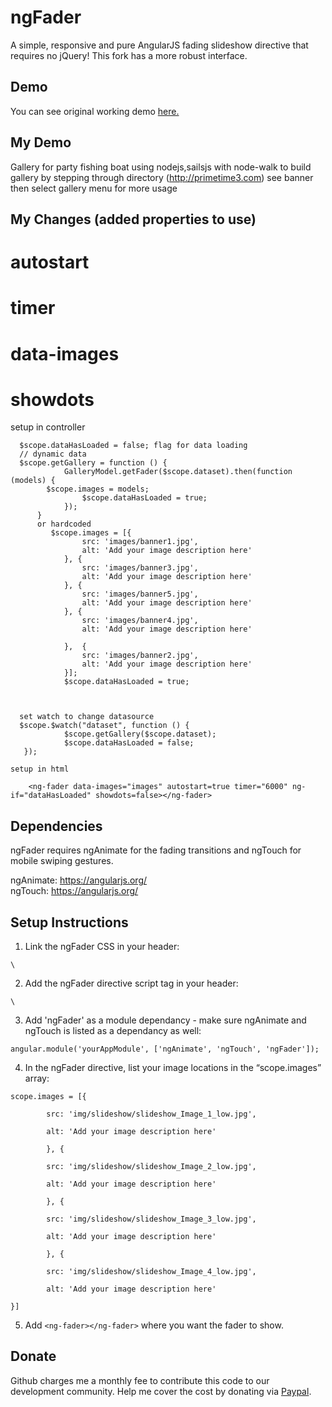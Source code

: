 # ngFader
A simple, responsive and pure AngularJS fading slideshow directive that requires no jQuery!
This fork has a more robust interface.

## Demo
You can see original working demo [here.](http://www.thetexans.org)

## My Demo
Gallery for party fishing boat using nodejs,sailsjs with node-walk to build gallery by stepping through directory
(http://primetime3.com) see banner then select gallery menu for more usage

## My Changes (added properties to use)
# autostart
# timer
# data-images
# showdots
  
  setup in controller
```  
  $scope.dataHasLoaded = false; flag for data loading
  // dynamic data
  $scope.getGallery = function () {
            GalleryModel.getFader($scope.dataset).then(function (models) {
		$scope.images = models;
                $scope.dataHasLoaded = true;
            });
      }
      or hardcoded
         $scope.images = [{
                src: 'images/banner1.jpg',
                alt: 'Add your image description here'
            }, {
                src: 'images/banner3.jpg',
                alt: 'Add your image description here'
            }, {
                src: 'images/banner5.jpg',
                alt: 'Add your image description here'
            }, {
                src: 'images/banner4.jpg',
                alt: 'Add your image description here'

            },  {
                src: 'images/banner2.jpg',
                alt: 'Add your image description here'
            }];
            $scope.dataHasLoaded = true;
      
      
      
  set watch to change datasource
  $scope.$watch("dataset", function () {
            $scope.getGallery($scope.dataset);
            $scope.dataHasLoaded = false;
   });
```
  
    setup in html
```
    <ng-fader data-images="images" autostart=true timer="6000" ng-if="dataHasLoaded" showdots=false></ng-fader>
```



## Dependencies
ngFader requires ngAnimate for the fading transitions and ngTouch for mobile swiping gestures. 

ngAnimate:
https://angularjs.org/ <br>
ngTouch:
https://angularjs.org/

## Setup Instructions
1. Link the ngFader CSS in your header:<br>
<pre><code>\<link type="text/css" rel="stylesheet" href="css/ngFader.css"></code></pre>
2. Add the ngFader directive script tag in your header: <br>
<pre><code>\<script src="js/directives/ngFader.js"></script></code></pre>
3. Add 'ngFader' as a module dependancy - make sure ngAnimate and ngTouch is listed as a dependancy as well:
<pre><code>angular.module('yourAppModule', ['ngAnimate', 'ngTouch', 'ngFader']);</code></pre>
4. In the ngFader directive, list your image locations in the “scope.images” array: <br>
<pre><code>scope.images = [{<br>
		src: 'img/slideshow/slideshow_Image_1_low.jpg',<br>
		alt: 'Add your image description here'<br>
		}, {<br>
		src: 'img/slideshow/slideshow_Image_2_low.jpg',<br>
		alt: 'Add your image description here'<br>
		}, {<br>
		src: 'img/slideshow/slideshow_Image_3_low.jpg',<br>
		alt: 'Add your image description here'<br>
		}, {<br>
		src: 'img/slideshow/slideshow_Image_4_low.jpg',<br>
		alt: 'Add your image description here'<br>
}]</code></pre>
5. Add <code>\<ng-fader>\</ng-fader></code> where you want the fader to show.<br>

<ng-fader data-images="images" autostart=true timer="5000"  ng-if="dataHasLoaded" showdots=false></ng-fader>


## Donate 
Github charges me a monthly fee to contribute this code to our development community. Help me cover the cost by donating via [Paypal](https://www.paypal.com/cgi-bin/webscr?cmd=_s-xclick&hosted_button_id=2SYBU2SUZCJUE).

